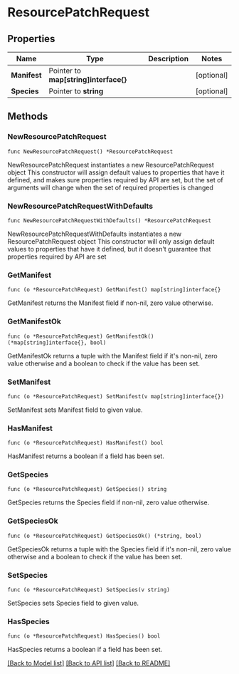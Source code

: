 # ResourcePatchRequest

## Properties

Name | Type | Description | Notes
------------ | ------------- | ------------- | -------------
**Manifest** | Pointer to **map[string]interface{}** |  | [optional] 
**Species** | Pointer to **string** |  | [optional] 

## Methods

### NewResourcePatchRequest

`func NewResourcePatchRequest() *ResourcePatchRequest`

NewResourcePatchRequest instantiates a new ResourcePatchRequest object
This constructor will assign default values to properties that have it defined,
and makes sure properties required by API are set, but the set of arguments
will change when the set of required properties is changed

### NewResourcePatchRequestWithDefaults

`func NewResourcePatchRequestWithDefaults() *ResourcePatchRequest`

NewResourcePatchRequestWithDefaults instantiates a new ResourcePatchRequest object
This constructor will only assign default values to properties that have it defined,
but it doesn't guarantee that properties required by API are set

### GetManifest

`func (o *ResourcePatchRequest) GetManifest() map[string]interface{}`

GetManifest returns the Manifest field if non-nil, zero value otherwise.

### GetManifestOk

`func (o *ResourcePatchRequest) GetManifestOk() (*map[string]interface{}, bool)`

GetManifestOk returns a tuple with the Manifest field if it's non-nil, zero value otherwise
and a boolean to check if the value has been set.

### SetManifest

`func (o *ResourcePatchRequest) SetManifest(v map[string]interface{})`

SetManifest sets Manifest field to given value.

### HasManifest

`func (o *ResourcePatchRequest) HasManifest() bool`

HasManifest returns a boolean if a field has been set.

### GetSpecies

`func (o *ResourcePatchRequest) GetSpecies() string`

GetSpecies returns the Species field if non-nil, zero value otherwise.

### GetSpeciesOk

`func (o *ResourcePatchRequest) GetSpeciesOk() (*string, bool)`

GetSpeciesOk returns a tuple with the Species field if it's non-nil, zero value otherwise
and a boolean to check if the value has been set.

### SetSpecies

`func (o *ResourcePatchRequest) SetSpecies(v string)`

SetSpecies sets Species field to given value.

### HasSpecies

`func (o *ResourcePatchRequest) HasSpecies() bool`

HasSpecies returns a boolean if a field has been set.


[[Back to Model list]](../README.md#documentation-for-models) [[Back to API list]](../README.md#documentation-for-api-endpoints) [[Back to README]](../README.md)


